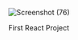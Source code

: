 ![Screenshot (76)](https://user-images.githubusercontent.com/68403991/102726813-448e7f00-42e7-11eb-8cdb-da0f31bf8723.png)


First React Project
